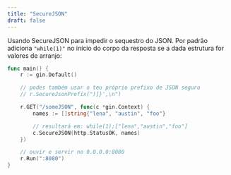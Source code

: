 ```yaml
---
title: "SecureJSON"
draft: false
---
```


Usando SecureJSON para impedir o sequestro do JSON. Por padrão adiciona `"while(1)"` no início do corpo da resposta se a dada estrutura for valores de arranjo:

```go
func main() {
	r := gin.Default()

	// podes também usar o teu próprio prefixo de JSON seguro
	// r.SecureJsonPrefix(")]}',\n")

	r.GET("/someJSON", func(c *gin.Context) {
		names := []string{"lena", "austin", "foo"}

		// resultará em: while(1);["lena","austin","foo"]
		c.SecureJSON(http.StatusOK, names)
	})

	// ouvir e servir no 0.0.0.0:8080
	r.Run(":8080")
}
```
